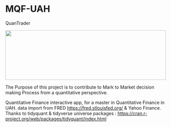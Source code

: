 # MQF-UAH

QuanTrader

<img src="https://rstudio.com/wp-content/uploads/2018/10/RStudio-Logo-White.png" width="500" height="155">

The Purpose of this project is to contribute to Mark to Market decision making Process from a quantitative perspective. 


Quantitative Finance interactive app, for a master in Quantitative Finance in UAH.
data import from FRED https://fred.stlouisfed.org/  & Yahoo Finance.
Thanks to tidyquant & tidyverse universe packages : https://cran.r-project.org/web/packages/tidyquant/index.html

